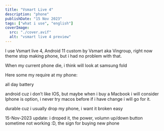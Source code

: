 ```yaml
---
title: "Vsmart Live 4"
description: "phone"
publishDate: "15 Nov 2023"
tags: ["what i use", "english"]
coverImage:
  src: "./cover.avif"
  alt: "vsmart live 4 preview"
---
```


I use Vsmart live 4, Android 11 custom by Vsmart aka Vingroup, right now theme stop making phone, but i had no problem with that.

When my current phone die, i think will look at samsung fold

Here some my require at my phone:

all day battery

android cuz i don’t like IOS, but maybe when i buy a Macbook i will consider Iphone is option, i never try macos before if i have change i will go for it.

durable cuz i usually drop my phone, i want it broken easy

15-Nov-2023 update: i droped it, the power, volumn up/down button sometime not working :D, the sign for buying new phone
